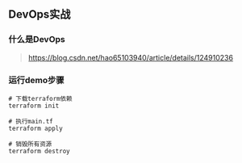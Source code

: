 ## DevOps实战



### 什么是DevOps

> https://blog.csdn.net/hao65103940/article/details/124910236



### 运行demo步骤

```
# 下载terraform依赖
terraform init

# 执行main.tf
terraform apply

# 销毁所有资源
terraform destroy
```

